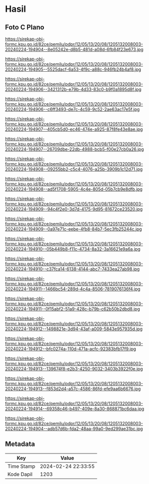 # Hasil

## Foto C Plano

https://sirekap-obj-formc.kpu.go.id/82ce/pemilu/pdpr/12/05/13/20/08/1205132008003-20240224-194904--8e05242e-d8b5-481d-a08d-6fb84f23e673.jpg

https://sirekap-obj-formc.kpu.go.id/82ce/pemilu/pdpr/12/05/13/20/08/1205132008003-20240224-194905--5525dacf-6a53-4f9c-a88c-946fb24b4af8.jpg

https://sirekap-obj-formc.kpu.go.id/82ce/pemilu/pdpr/12/05/13/20/08/1205132008003-20240224-194906--3421312b-e79b-4d33-83c0-b9f0a1895d8f.jpg

https://sirekap-obj-formc.kpu.go.id/82ce/pemilu/pdpr/12/05/13/20/08/1205132008003-20240224-194906--c6ff3493-de7c-4c59-9c52-2ae63ac17e5f.jpg

https://sirekap-obj-formc.kpu.go.id/82ce/pemilu/pdpr/12/05/13/20/08/1205132008003-20240224-194907--405cb5d0-ec46-474e-a925-87f8fe43e8ae.jpg

https://sirekap-obj-formc.kpu.go.id/82ce/pemilu/pdpr/12/05/13/20/08/1205132008003-20240224-194907--26709dbe-22db-4988-bcb5-f00e27cb0a26.jpg

https://sirekap-obj-formc.kpu.go.id/82ce/pemilu/pdpr/12/05/13/20/08/1205132008003-20240224-194908--09255bb2-c5c4-4076-a25b-3909b1c12d71.jpg

https://sirekap-obj-formc.kpu.go.id/82ce/pemilu/pdpr/12/05/13/20/08/1205132008003-20240224-194908--ad5f1708-5905-4c4e-805d-05b7cb9e8dfb.jpg

https://sirekap-obj-formc.kpu.go.id/82ce/pemilu/pdpr/12/05/13/20/08/1205132008003-20240224-194909--94c4f2e0-3d7d-4175-9d95-81672ce23520.jpg

https://sirekap-obj-formc.kpu.go.id/82ce/pemilu/pdpr/12/05/13/20/08/1205132008003-20240224-194909--0a97e71c-eebe-4fb8-84b7-5ec3fb25244c.jpg

https://sirekap-obj-formc.kpu.go.id/82ce/pemilu/pdpr/12/05/13/20/08/1205132008003-20240224-194910--05b449b8-f11c-4734-8a32-3a16621e9a6a.jpg

https://sirekap-obj-formc.kpu.go.id/82ce/pemilu/pdpr/12/05/13/20/08/1205132008003-20240224-194910--c37fca14-6138-4144-abc7-7433ea27ab98.jpg

https://sirekap-obj-formc.kpu.go.id/82ce/pemilu/pdpr/12/05/13/20/08/1205132008003-20240224-194911--1466bc54-289d-4c4a-8506-7819076136f4.jpg

https://sirekap-obj-formc.kpu.go.id/82ce/pemilu/pdpr/12/05/13/20/08/1205132008003-20240224-194911--0f15abf2-51a9-428c-b79b-c62b50b2dbd8.jpg

https://sirekap-obj-formc.kpu.go.id/82ce/pemilu/pdpr/12/05/13/20/08/1205132008003-20240224-194912--1498821e-3d94-43af-a009-5843e957935d.jpg

https://sirekap-obj-formc.kpu.go.id/82ce/pemilu/pdpr/12/05/13/20/08/1205132008003-20240224-194912--bfc0274a-110d-471a-acfc-92383bfb17f9.jpg

https://sirekap-obj-formc.kpu.go.id/82ce/pemilu/pdpr/12/05/13/20/08/1205132008003-20240224-194913--139674f8-e2b3-4250-9032-3403b3922f0e.jpg

https://sirekap-obj-formc.kpu.go.id/82ce/pemilu/pdpr/12/05/13/20/08/1205132008003-20240224-194913--f853d2d4-a57c-4586-86fd-efe9aa6b6676.jpg

https://sirekap-obj-formc.kpu.go.id/82ce/pemilu/pdpr/12/05/13/20/08/1205132008003-20240224-194914--69358c46-b497-409e-8a30-868871bc6daa.jpg

https://sirekap-obj-formc.kpu.go.id/82ce/pemilu/pdpr/12/05/13/20/08/1205132008003-20240224-194904--adb57d6b-fda2-48aa-99a0-9ed299ae31bc.jpg


## Metadata

| Key        | Value               |
| ---------- | ------------------- |
| Time Stamp | 2024-02-24 22:33:55 |
| Kode Dapil | 1203                |



